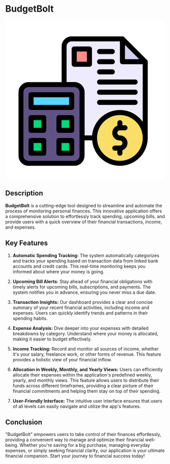 # BudgetBolt

![Logo](/public/images/logo.png)

## Description

**BudgetBolt** is a cutting-edge tool designed to streamline and automate the process of monitoring personal finances. This innovative application offers a comprehensive solution to effortlessly track spending, upcoming bills, and provide users with a quick overview of their financial transactions, income, and expenses.

## Key Features

1. **Automatic Spending Tracking:** The system automatically categorizes and tracks your spending based on transaction data from linked bank accounts and credit cards. This real-time monitoring keeps you informed about where your money is going.

2. **Upcoming Bill Alerts:** Stay ahead of your financial obligations with timely alerts for upcoming bills, subscriptions, and payments. The system notifies you in advance, ensuring you never miss a due date.

3. **Transaction Insights:** Our dashboard provides a clear and concise summary of your recent financial activities, including income and expenses. Users can quickly identify trends and patterns in their spending habits.

4. **Expense Analysis:** Dive deeper into your expenses with detailed breakdowns by category. Understand where your money is allocated, making it easier to budget effectively.

5. **Income Tracking:** Record and monitor all sources of income, whether it's your salary, freelance work, or other forms of revenue. This feature provides a holistic view of your financial inflow.

6. **Allocation in Weekly, Monthly, and Yearly Views:** Users can efficiently allocate their expenses within the application's predefined weekly, yearly, and monthly views. This feature allows users to distribute their funds across different timeframes, providing a clear picture of their financial commitments and helping them stay on top of their spending.

7. **User-Friendly Interface:** The intuitive user interface ensures that users of all levels can easily navigate and utilize the app's features.

## Conclusion

"BudgetBolt" empowers users to take control of their finances effortlessly, providing a convenient way to manage and optimize their financial well-being. Whether you're saving for a big purchase, managing everyday expenses, or simply seeking financial clarity, our application is your ultimate financial companion. Start your journey to financial success today!
